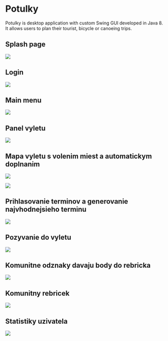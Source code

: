 # Potulky

Potulky is desktop application with custom Swing GUI developed in Java 8. It allows users to plan their tourist, bicycle or canoeing trips.

## Splash page
![](images/splash.png)

## Login
![](images/login.png)

## Main menu
![](images/menu.png)

## Panel vyletu
![](images/trip_dashboard.png)

## Mapa vyletu s volenim miest a automatickym doplnanim
![](images/map.png)

![](images/map_trace.png)

## Prihlasovanie terminov a generovanie najvhodnejsieho terminu
![](images/calendar.png)

## Pozyvanie do vyletu
![](images/invitation.png)

## Komunitne odznaky davaju body do rebricka
![](images/badges.png)

## Komunitny rebricek
![](images/leaderboard.png)

## Statistiky uzivatela
![](images/stats.png)

